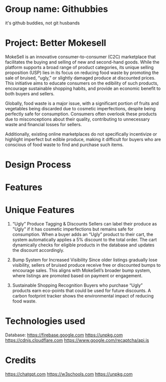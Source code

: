# Group name: Githubbies
it's github buddies, not git husbands

# Project: Better Mokesell
MokeSell is an innovative consumer-to-consumer (C2C) marketplace that facilitates the buying and selling of new and second-hand goods. While the platform supports a broad range of product categories, its unique selling proposition (USP) lies in its focus on reducing food waste by promoting the sale of bruised, “ugly,” or slightly damaged produce at discounted prices. This initiative aims to educate consumers on the edibility of such products, encourage sustainable shopping habits, and provide an economic benefit to both buyers and sellers.

Globally, food waste is a major issue, with a significant portion of fruits and vegetables being discarded due to cosmetic imperfections, despite being perfectly safe for consumption. Consumers often overlook these products due to misconceptions about their quality, contributing to unnecessary waste and financial losses for sellers.

Additionally, existing online marketplaces do not specifically incentivize or highlight imperfect but edible produce, making it difficult for buyers who are conscious of food waste to find and purchase such items.

# Design Process

# Features 

# Unique Features
1. “Ugly” Produce Tagging & Discounts
Sellers can label their produce as "Ugly" if it has cosmetic imperfections but remains safe for consumption.
When a buyer adds an “Ugly” product to their cart, the system automatically applies a 5% discount to the total order.
The cart dynamically checks for eligible products in the database and updates the discount accordingly.

2. Bump System for Increased Visibility
Since older listings gradually lose visibility, sellers of bruised produce receive free or discounted bumps to encourage sales.
This aligns with MokeSell’s broader bump system, where listings are promoted based on payment or engagement.

3. Sustainable Shopping Recognition
Buyers who purchase “Ugly” products earn eco-points that could be used for future discounts.
A carbon footprint tracker shows the environmental impact of reducing food waste.

# Technologies used
Database:
https://firebase.google.com
https://unpkg.com
https://cdnjs.cloudflare.com
https://www.google.com/recaptcha/api.js

# Credits
https://chatgpt.com
https://w3schools.com
https://unpkg.com
